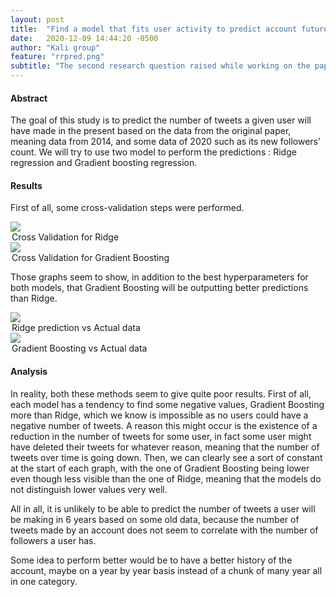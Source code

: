 ```yaml
---
layout: post
title:  "Find a model that fits user activity to predict account future"
date:   2020-12-09 14:44:20 -0500
author: "Kali group"
feature: "rrpred.png"
subtitle: "The second research question raised while working on the paper and its dataset is : 'Can we predict the future activity of an account baised on the user data ?'. We wanted to find if such a model exists and what parameters determines this prediction."
---
```

<div>
<h4>Abstract</h4>
<p>
The goal of this study is to predict the number of tweets a given user will have made in the present based on the data from the original paper, meaning data from 2014, and some data of 2020 such as its new followers’ count. We will try to use two model to perform the predictions : Ridge regression and Gradient boosting regression. 
</p>
<h4>Results</h4>
<p>
First of all, some cross-validation steps were performed. 
</p>
<p>
<img src="{{ site.baseurl}}/assets/images/CrossValRidge.png" class="half_width" />
<legend>Cross Validation for Ridge</legend>
<img src="{{ site.baseurl}}/assets/images/CrossValGBR.png" class="half_width" />
<legend>Cross Validation for Gradient Boosting</legend>
</p>
<p>
Those graphs seem to show, in addition to the best hyperparameters for both models, that Gradient Boosting will be outputting better predictions than Ridge.
</p>
<p>
<img src="{{ site.baseurl}}/assets/images/rrpred.png" class="half_width" />
<legend>Ridge prediction vs Actual data</legend>
<img src="{{ site.baseurl}}/assets/images/gbrpred.png" class="half_width" />
<legend>Gradient Boosting vs Actual data</legend>
</p>
<p>
<h4>Analysis</h4>
<p>
In reality, both these methods seem to give quite poor results. First of all, each model has a tendency to find some negative values, Gradient Boosting more than Ridge, which we know is impossible as no users could have a negative number of tweets. A reason this might occur is the existence of a reduction in the number of tweets for some user, in fact some user might have deleted their tweets for whatever reason, meaning that the number of tweets over time is going down. Then, we can clearly see a sort of constant at the start of each graph, with the one of Gradient Boosting being lower even though less visible than the one of Ridge, meaning that the models do not distinguish lower values very well.

All in all, it is unlikely to be able to predict the number of tweets a user will be making in 6 years based on some old data, because the number of tweets made by an account does not seem to correlate with the number of followers a user has.

Some idea to perform better would be to have a better history of the account, maybe on a year by year basis instead of a chunk of many year all in one category.
</p>
</div>